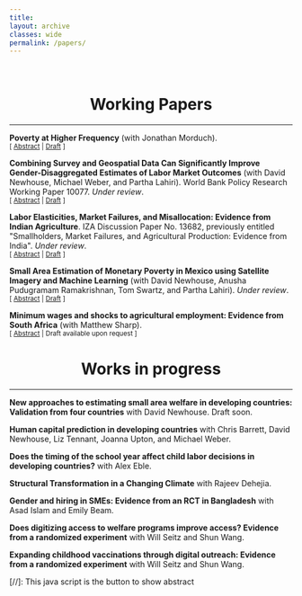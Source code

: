 ```yaml
---
title: 
layout: archive
classes: wide
permalink: /papers/
---
```

<br/> 


# <center> Working Papers </center>
- - -

**Poverty at Higher Frequency** (with Jonathan Morduch).<br/>
<small>[ <a href="#/" onclick="visib('povAbstract')">Abstract</a> | [Draft](/assets/papers/MerfeldMorduch(2022).pdf) ] </small>


<div id="povAbstract" style="display: none; text-align: justify; line-height: 1.2">
<small>
One of the sharpest and most common simplifications when measuring poverty has been to define poverty as a deficiency in yearly income or yearly consumption. The measures approximate the experience of poverty for those households whose income is steady or who can smooth consumption through the year. In reality, however, the experience of poverty is often marked by seasonality, economic instability, and illiquidity across months. To capture these elements, we introduce a measurement framework based on a straightforward generalization of conventional poverty measures, defining annual poverty as the average of monthly poverty measures. Using monthly panel data from India, we explore ways that the conventional approach to measurement can underestimate and mischaracterize the experience of poverty when households face the dual challenges of low incomes and instability. We show that experiences of poverty are substantially more common than annual measures suggest. Entry into and exit from poverty are much less clear than typically assumed, and the proposed measure is a stronger predictor of development outcomes -- weight and height -- than conventional measures. Correspondingly, the framework shows how interventions that re-distribute resources between periods can lessen the experience of poverty by improving consumption smoothing, even when conventional poverty measures based on yearly resources are unchanged or worsening. In considering hypothetical monthly transfers to households facing economic instability, for example, we show that targeting transfers to the most challenging months -- rather than spreading them through the year as in typical cash transfer programs -- can most cost-effectively reduce experiences of poverty.
</small><br><br/></div>


**Combining Survey and Geospatial Data Can Significantly Improve Gender-Disaggregated Estimates of Labor Market Outcomes** (with David Newhouse, Michael Weber, and Partha Lahiri). World Bank Policy Research Working Paper 10077. _Under review_.<br/>
<small>[ <a href="#/" onclick="visib('genderLabor')">Abstract</a> | [Draft](https://documents.worldbank.org/en/publication/documents-reports/documentdetail/099321406092229138/idu016f95e0806fc6044ea0b843007d5dc0ef17e) ] </small>


<div id="genderLabor" style="display: none; text-align: justify; line-height: 1.2">
<small>
This article examines the extent to which combining survey data with publicly available geospatial indicators improves estimates of state and municipal labor force statistics in urban Mexico. Model-based estimates of labor force participation and unemployment are generated separately for men and women, using a population-weighted nested-error conditional random effect model following an arcsin transformation, specified at the level of the Área Geoestadística Básica (AGEB). Two types of hypothetical samples are used to estimate the model: a simple random sample of individuals within AGEBs selected using proportional to size sampling, and a full enumeration of all households within those same AGEBs. The resulting small area estimates are compared against results from the full census. Incorporating geospatial data improves the precision and accuracy of state-level estimates for all four indicators, despite the weak predictive power of the unemployment rate model. At the municipality level, small area estimates substantially improve on survey estimates of labor force participation. For unemployment rates, the results when using the simple random sample are mixed because of the large number of municipalities with no unemployed persons in the sample. Using the full enumeration sample greatly improves municipal predictions for all four indicators. These results are robust to the use of repeated simulations of alternative samples. Integrating survey data and publicly available geospatial indicators significantly improves the accuracy and precision of both state-level estimates and estimated municipal labor force participation rates at negligible cost, but accurately estimating low-probability events like unemployment with a linear model requires large samples within target areas.
</small><br><br/></div>



**Labor Elasticities, Market Failures, and Misallocation: Evidence from Indian Agriculture**. IZA Discussion Paper No. 13682, previously entitled "Smallholders, Market Failures, and Agricultural Production: Evidence from India". _Under review_.<br/>
<small>[ <a href="#/" onclick="visib('labor')">Abstract</a> | [Draft](/assets/papers/merfeld_markets.pdf) ] </small>


<div id="labor" style="display: none; text-align: justify; line-height: 1.2">
<small>
This paper presents evidence of misallocation across households in rural Indian agriculture. I show that household demographics predict own farm labor demand for smallholder farmers but not non-smallholder farmers. A simple model of labor allocation predicts a clear consequence of this duality: smallholder farmers will reallocate labor across plots less in response to price changes than non-smallholders. Detailed household panel data confirms this theoretical prediction. Three additional facts suggest that a lack of off-farm labor opportunities may be partly responsible for the behavior of smallholders, leading smallholders to overallocate labor to agricultural production. First, smallholders report fewer hours of involuntary unemployment when own crop prices increase. Second, yield is substantially higher for smallholders on plots of the same size. Finally, estimated marginal revenue products of labor are consistently lower for smallholders.
</small><br><br/></div>




**Small Area Estimation of Monetary Poverty in Mexico using Satellite Imagery and Machine Learning** (with David Newhouse, Anusha Pudugramam Ramakrishnan, Tom Swartz, and Partha Lahiri). _Under review_.<br/>
<small>[ <a href="#/" onclick="visib('satellite')">Abstract</a> | [Draft](https://documents.worldbank.org/en/publication/documents-reports/documentdetail/099430309142231728/idu0660868530404c0414e0bf180797b525682a5) ] </small>


<div id="satellite" style="display: none; text-align: justify; line-height: 1.2">
<small>
Estimates of poverty are an important input into policy formulation in developing countries. The accurate measurement of poverty rates is therefore a first-order problem for development policy. This paper shows that combining satellite imagery with household surveys can improve the precision and accuracy of estimated poverty rates in Mexican municipalities, a level at which the survey is not considered representative. It also shows that a household-level model outperforms other common small area estimation methods. However, poverty estimates in 2015 derived from geospatial data remain less accurate than 2010 estimates derived from household census data. These results indicate that the incorporation of household survey data and widely available satellite imagery can improve on existing poverty estimates in developing countries when census data are old or when patterns of poverty are changing rapidly, even for small subgroups.
</small><br><br/></div>




**Minimum wages and shocks to agricultural employment: Evidence from South Africa** (with Matthew Sharp).<br/>
<small>[ <a href="#/" onclick="visib('agWages')">Abstract</a> | Draft available upon request ] </small>


<div id="agWages" style="display: none; text-align: justify; line-height: 1.2">
<small>
In developing countries, where wages can move seasonally following agricultural productivity, the imposition of a wage floor -- in the form of a minimum wage -- can affect how the labour market responds to productivity shocks. Using data from South Africa, we show that an agricultural minimum wage leads to larger variance in employment, hours worked, and income in the agricultural sector in response to agricultural productivity shocks. Notably, this increase in variance happens alongside an overall increase in average hours worked and wages in the sector. These positive results with respect to the first moment hide important changes in the second moment -- changes that may have important effects on welfare.
</small><br><br/></div>









# <center> Works in progress </center>
- - -

**New approaches to estimating small area welfare in developing countries: Validation from four countries** with David Newhouse. Draft soon.

**Human capital prediction in developing countries** with Chris Barrett, David Newhouse, Liz Tennant, Joanna Upton, and Michael Weber.
  
**Does the timing of the school year affect child labor decisions in developing countries?** with Alex Eble.

**Structural Transformation in a Changing Climate** with Rajeev Dehejia.

**Gender and hiring in SMEs: Evidence from an RCT in Bangladesh** with Asad Islam and Emily Beam.

**Does digitizing access to welfare programs improve access? Evidence from a randomized experiment** with Will Seitz and Shun Wang.

**Expanding childhood vaccinations through digital outreach: Evidence from a randomized experiment** with Will Seitz and Shun Wang.





[//]: This java script is the button to show abstract
<script>
 function visib(id) {
  var x = document.getElementById(id);
  if (x.style.display === "block") {
    x.style.display = "none";
  } else {
    x.style.display = "block";
  }
}
</script>

